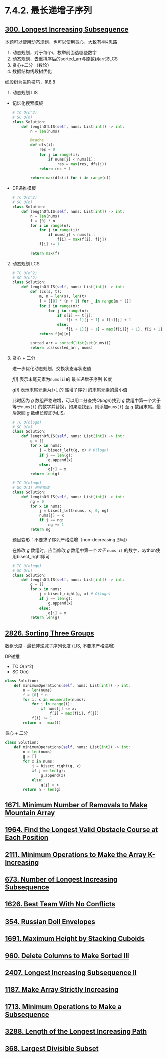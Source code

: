 # 7.4.2. 最长递增子序列

## [300. Longest Increasing Subsequence](https://leetcode.com/problems/longest-increasing-subsequence/)

本题可以使用动态规划，也可以使用贪心，大致有4种思路

1. 动态规划，对于每个i，枚举前面选哪些数字
2. 动态规划，去重排序后的sorted_arr与原数组arr求LCS
3. 贪心+二分 （数论）
4. 数据结构线段树优化

线段树为进阶技巧，见8.8

1. 动态规划 LIS

+ 记忆化搜索模板

  ```python
  # TC O(n^2)
  # SC O(n)
  class Solution:
      def lengthOfLIS(self, nums: List[int]) -> int:
          n = len(nums)
  
          @cache
          def dfs(i):
              res = 0
              for j in range(i):
                  if nums[j] < nums[i]:
                      res = max(res, dfs(j))
              return res + 1
          
          return max(dfs(i) for i in range(n))
  ```
  
+ DP递推模板

  ```python
  # TC O(n^2)
  # SC O(n)
  class Solution:
      def lengthOfLIS(self, nums: List[int]) -> int:
          n = len(nums)
          f = [0] * n
          for i in range(n):
              for j in range(i):
                  if nums[j] < nums[i]:
                      f[i] = max(f[i], f[j])
              f[i] += 1
          
          return max(f)
  ```
  

2. 动态规划 LCS

   ```python
   # TC O(n^2)
   # SC O(n^2)
   class Solution:
       def lengthOfLIS(self, nums: List[int]) -> int:
           def lcs(s, t):
               m, n = len(s), len(t)
               f = [[0] * (n + 1) for _ in range(m + 1)]
               for i in range(m):
                   for j in range(n):
                       if s[i] == t[j]:
                           f[i + 1][j + 1] = f[i][j] + 1
                       else:
                           f[i + 1][j + 1] = max(f[i][j + 1], f[i + 1][j])
               return f[m][n]
   
           sorted_arr = sorted(list(set(nums)))
           return lcs(sorted_arr, nums)
   ```

3. 贪心 + 二分

   进一步优化动态规划，交换状态与状态值

   $f[i]$ 表示末尾元素为`nums[i]`的 最长递增子序列 长度

   $g[i]$ 表示末尾元素为`i+1` 的 递增子序列 的末尾元素的最小值

   此时因为 $g$ 数组严格递增，可以用二分查找$O(logn)$找到 $g$ 数组中第一个大于等于`nums[i]` 的数字并替换，如果没找到，则添加`nums[i]` 至 $g$ 数组末尾。最后返回 $g$ 数组长度即为LIS。

   ```python
   # TC O(nlogn)
   # SC O(n)
   class Solution:
       def lengthOfLIS(self, nums: List[int]) -> int:
           g = []
           for x in nums:
               j = bisect_left(g, x) # O(logn)
               if j == len(g):
                   g.append(x)
               else:
                   g[j] = x
           return len(g)
   
   # TC O(nlogn)
   # SC O(1) 原地修改
   class Solution:
       def lengthOfLIS(self, nums: List[int]) -> int:
           ng = 0
           for x in nums:
               j = bisect_left(nums, x, 0, ng)
               nums[j] = x
               if j == ng:
                   ng += 1
           return ng
   ```

   题目变形：不要求子序列严格递增（non-decreasing 即可）

   在修改 $g$ 数组时，应当修改 $g$ 数组中第一个*大于* `nums[i]` 的数字，python使用bisect_right即可

   ```python
   # TC O(nlogn)
   # SC O(n)
   class Solution:
       def lengthOfLIS(self, nums: List[int]) -> int:
           g = []
           for x in nums:
               j = bisect_right(g, x) # O(logn)
               if j == len(g):
                   g.append(x)
               else:
                   g[j] = x
           return len(g)
   ```

   

## [2826. Sorting Three Groups](https://leetcode.com/problems/sorting-three-groups/)

数组长度 - 最长非递减子序列长度 (LIS, 不要求严格递增)

DP递推

+ TC O(n^2)
+ SC O(n)

```python
class Solution:
    def minimumOperations(self, nums: List[int]) -> int:
        n = len(nums)
        f = [0] * n
        for i, x in enumerate(nums):
            for j in range(i):
                if nums[j] <= x:
                    f[i] = max(f[i], f[j])
            f[i] += 1
        return n - max(f)
```

贪心 + 二分

```python
class Solution:
    def minimumOperations(self, nums: List[int]) -> int:
        n = len(nums)
        g = []
        for x in nums:
            j = bisect_right(g, x)
            if j == len(g):
                g.append(x)
            else:
                g[j] = x
        return n - len(g)
```



## [1671. Minimum Number of Removals to Make Mountain Array](https://leetcode.com/problems/minimum-number-of-removals-to-make-mountain-array/)

## [1964. Find the Longest Valid Obstacle Course at Each Position](https://leetcode.com/problems/find-the-longest-valid-obstacle-course-at-each-position/)

## [2111. Minimum Operations to Make the Array K-Increasing](https://leetcode.com/problems/minimum-operations-to-make-the-array-k-increasing/)

## [673. Number of Longest Increasing Subsequence](https://leetcode.com/problems/number-of-longest-increasing-subsequence/)

## [1626. Best Team With No Conflicts](https://leetcode.com/problems/best-team-with-no-conflicts/)

## [354. Russian Doll Envelopes](https://leetcode.com/problems/russian-doll-envelopes/)

## [1691. Maximum Height by Stacking Cuboids ](https://leetcode.com/problems/maximum-height-by-stacking-cuboids/)

## [960. Delete Columns to Make Sorted III](https://leetcode.com/problems/delete-columns-to-make-sorted-iii/)

## [2407. Longest Increasing Subsequence II](https://leetcode.com/problems/longest-increasing-subsequence-ii/)

## [1187. Make Array Strictly Increasing](https://leetcode.com/problems/make-array-strictly-increasing/)

## [1713. Minimum Operations to Make a Subsequence](https://leetcode.com/problems/minimum-operations-to-make-a-subsequence/)

## [3288. Length of the Longest Increasing Path](https://leetcode.com/problems/length-of-the-longest-increasing-path/)

## [368. Largest Divisible Subset](https://leetcode.com/problems/largest-divisible-subset/)
